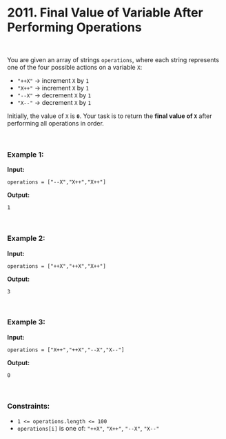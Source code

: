 # 2011. Final Value of Variable After Performing Operations

<br>

You are given an array of strings `operations`, where each string represents one of the four possible actions on a variable `X`:

* `"++X"` → increment `X` by `1`
* `"X++"` → increment `X` by `1`
* `"--X"` → decrement `X` by `1`
* `"X--"` → decrement `X` by `1`

Initially, the value of `X` is **`0`**.
Your task is to return the **final value of `X`** after performing all operations in order.

<br>

### Example 1:

**Input:**

```
operations = ["--X","X++","X++"]
```

**Output:**

```
1
```

<br>

### Example 2:

**Input:**

```
operations = ["++X","++X","X++"]
```

**Output:**

```
3
```

<br>

### Example 3:

**Input:**

```
operations = ["X++","++X","--X","X--"]
```

**Output:**

```
0
```

<br>

### Constraints:

* `1 <= operations.length <= 100`
* `operations[i]` is one of: `"++X"`, `"X++"`, `"--X"`, `"X--"`